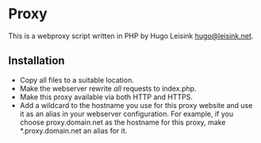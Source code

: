 Proxy
=====
This is a webproxy script written in PHP by Hugo Leisink <hugo@leisink.net>.

Installation
------------
- Copy all files to a suitable location.
- Make the webserver rewrite *all* requests to index.php.
- Make this proxy available via both HTTP and HTTPS.
- Add a wildcard to the hostname you use for this proxy website and use it
  as an alias in your webserver configuration. For example, if you choose
  proxy.domain.net as the hostname for this proxy, make *.proxy.domain.net
  an alias for it.
